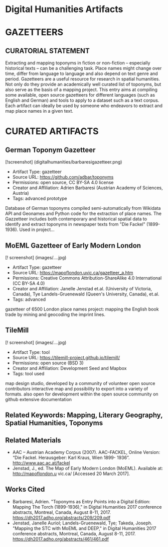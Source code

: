 # Digital Humanities Artifacts

# GAZETTEERS

## CURATORIAL STATEMENT

Extracting and mapping toponyms in fiction or non-fiction – especially historical texts – can be a challenging task. Place names might change over time, differ from language to language and also depend on text genre and period. Gazetteers are a useful resource for research in spatial humanities. Not only do they provide an academically well curated list of toponyms, but also serve as the basis of a mapping project. 
This entry aims at compiling some available, open source gazetteers for different languages (such as English and German) and tools to apply to a dataset such as a text corpus. Each artifact can ideally be used by someone who endeavors to extract and map place names in a given text.

# CURATED ARTIFACTS

## German Toponym Gazetteer

[!screenshot] (digitalhumanities/barbaresigazetteer.png)

* Artifact Type: gazetteer
* Source URL: https://github.com/adbar/toponyms
* Permissions: open source, CC BY-SA 4.0 license
* Creator and Affiliation: Adrien Barbaresi (Austrian Academy of Sciences, Austria)
* Tags: advanced prototype

Database of German toponyms compiled semi-automatically from Wikidata API and Geonames and Python code for the extraction of place names. The Gazzetteer includes both contemporary and historical spatial data to identify and extract toponyms in newspaper texts from "Die Fackel" (1899-1936). Used in project... 

## MoEML Gazetteer of Early Modern London

[! screenshot] (images/....jpg)

* Artifact Type: gazetteer
* Source URL: https://mapoflondon.uvic.ca/gazetteer_a.htm
* Permissions: Creative Commons Attribution-ShareAlike 4.0 International (CC BY-SA 4.0)
* Creator and Affiliation: Janelle Jenstad et.al. (University of Victoria, Canada), Tye Landels-Gruenewald (Queen's University, Canada), et.al.
* Tags: advanced

gazetteer of 6500 London place names
project: mapping the English book trade by mining and geocoding the imprint lines.

## TileMill

[! screenshot] (images/....jpg)

* Artifact Type: tool
* Source URL: https://tilemill-project.github.io/tilemill/
* Permissions: open source (BSD 3)
* Creator and Affiliation: Development Seed and Mapbox
* Tags: tool used

map design studio, developed by a community of volunteer open source contributors
interactive map and possibility to export into a variety of formats.
also open for development within the open source community on github
extensive documentation


## Related Keywords: Mapping, Literary Geography, Spatial Humanities, Toponyms

## Related Materials
 * AAC – Austrian Academy Corpus (2007). AAC–FACKEL, Online
Version: “Die Fackel. Herausgeber: Karl Kraus, Wien 1899-
1936”. http://www.aac.ac.at/fackel
* Jenstad, J., ed. The Map of Early Modern London (MoEML). Available
at: http://mapoflondon.u vic.ca/ [Accessed 20 March
2017].

## Works Cited
* Barbaresi, Adrien. "Toponyms as Entry Points into a Digital Edition: Mapping The Torch (1899-1936)," in Digital Humanities 2017 conference abstracts, Montreal, Canada, August 8-11, 2017. https://dh2017.adho.org/abstracts/209/209.pdf
* Jenstad, Janelle Auriol; Landels-Gruenewald, Tye; Takeda, Joseph. "Mapping the STC with MoEML and DEEP," in Digital Humanities 2017 conference abstracts, Montreal, Canada, August 8-11, 2017. https://dh2017.adho.org/abstracts/461/461.pdf
